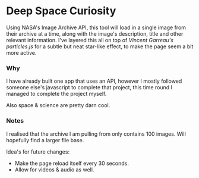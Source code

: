 # Deep Space Curiosity

Using NASA's Image Archive API, this tool will load in a single image from their archive at a time, along with the image's description, title and other relevant information.
I've layered this all on top of _Vincent Garreau's particles.js_ for a subtle but neat star-like effect, to make the page seem a bit more active.

### Why

I have already built one app that uses an API, however I mostly followed someone else's javascript to complete that project, this time round I managed to complete the project myself.

Also space & science are pretty darn cool.

### Notes

I realised that the archive I am pulling from only contains 100 images. Will hopefully find a larger file base.

Idea's for future changes:
* Make the page reload itself every 30 seconds.
* Allow for videos & audio as well.